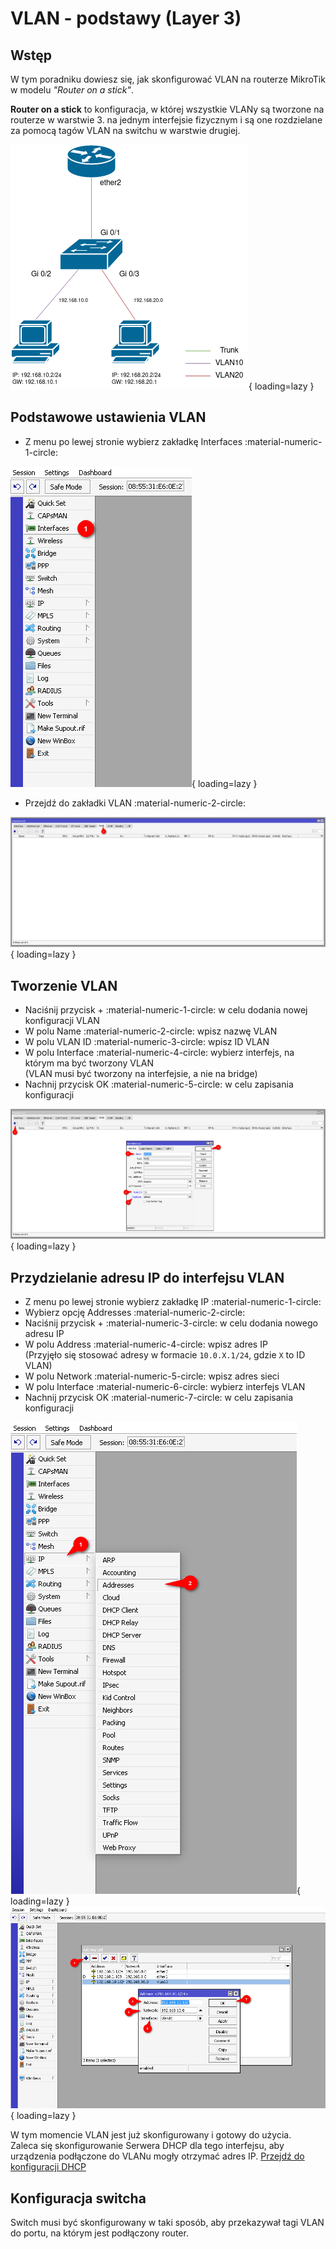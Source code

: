 # VLAN - podstawy (Layer 3)

## Wstęp

W tym poradniku dowiesz się, jak skonfigurować VLAN na routerze MikroTik w modelu *"Router on a stick"*.

**Router on a stick** to konfiguracja, w której wszystkie VLANy są tworzone na routerze w warstwie 3. na jednym interfejsie fizycznym i są one rozdzielane za pomocą tagów VLAN na switchu w warstwie drugiej.

![](../assets/images/mikrotik-vlan-1/mikrotik-vlan-1-drawing.drawio.png){ loading=lazy }

## Podstawowe ustawienia VLAN

- Z menu po lewej stronie wybierz zakładkę Interfaces :material-numeric-1-circle:
<!-- - Wybierz opcję DHCP Server :material-numeric-2-circle: -->

![](../assets/images/mikrotik-vlan-1/Screenshot_20230426_220644-1.png){ loading=lazy }

- Przejdź do zakładki VLAN :material-numeric-2-circle:

![](../assets/images/mikrotik-vlan-1/Screenshot_20230426_220747-1.png){ loading=lazy }

## Tworzenie VLAN

- Naciśnij przycisk + :material-numeric-1-circle: w celu dodania nowej konfiguracji VLAN
- W polu Name :material-numeric-2-circle: wpisz nazwę VLAN 
- W polu VLAN ID :material-numeric-3-circle: wpisz ID VLAN 
- W polu Interface :material-numeric-4-circle: wybierz interfejs, na którym ma być tworzony VLAN  
(VLAN musi być tworzony na interfejsie, a nie na bridge)
- Nachnij przycisk OK :material-numeric-5-circle: w celu zapisania konfiguracji

![](../assets/images/mikrotik-vlan-1/Screenshot_20230426_221243-1.png){ loading=lazy }

## Przydzielanie adresu IP do interfejsu VLAN

- Z menu po lewej stronie wybierz zakładkę IP :material-numeric-1-circle:
- Wybierz opcję Addresses :material-numeric-2-circle:
- Naciśnij przycisk + :material-numeric-3-circle: w celu dodania nowego adresu IP
- W polu Address :material-numeric-4-circle: wpisz adres IP  
(Przyjęło się stosować adresy w formacie `10.0.X.1/24`, gdzie `X` to ID VLAN)
- W polu Network :material-numeric-5-circle: wpisz adres sieci
- W polu Interface :material-numeric-6-circle: wybierz interfejs VLAN
- Nachnij przycisk OK :material-numeric-7-circle: w celu zapisania konfiguracji

![](../assets/images/mikrotik-vlan-1/Screenshot_20230426_221707-1.png){ loading=lazy }  
![](../assets/images/mikrotik-vlan-1/Screenshot_20230426_221809-1.png){ loading=lazy }

W tym momencie VLAN jest już skonfigurowany i gotowy do użycia.  
Zaleca się skonfigurowanie Serwera DHCP dla tego interfejsu, aby urządzenia podłączone do VLANu mogły otrzymać adres IP. [Przejdź do konfiguracji DHCP](/mikrotik/dhcp)

## Konfiguracja switcha

Switch musi być skonfigurowany w taki sposób, aby przekazywał tagi VLAN do portu, na którym jest podłączony router.
